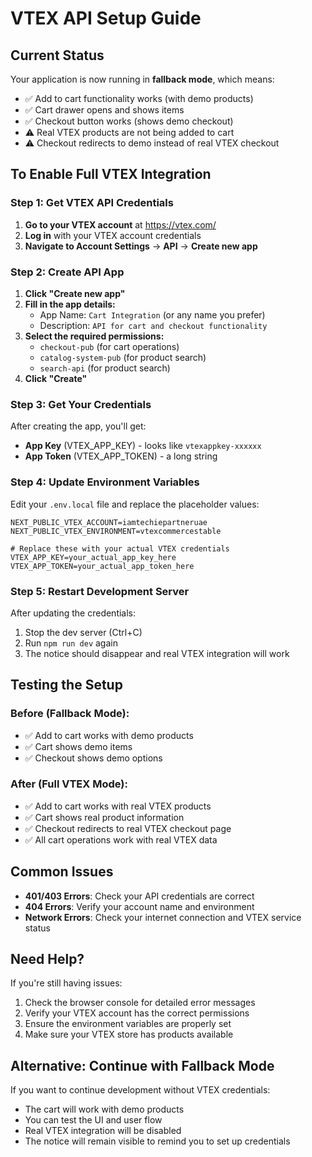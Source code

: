 # VTEX API Setup Guide

## Current Status
Your application is now running in **fallback mode**, which means:
- ✅ Add to cart functionality works (with demo products)
- ✅ Cart drawer opens and shows items
- ✅ Checkout button works (shows demo checkout)
- ⚠️ Real VTEX products are not being added to cart
- ⚠️ Checkout redirects to demo instead of real VTEX checkout

## To Enable Full VTEX Integration

### Step 1: Get VTEX API Credentials

1. **Go to your VTEX account** at https://vtex.com/
2. **Log in** with your VTEX account credentials
3. **Navigate to Account Settings** → **API** → **Create new app**

### Step 2: Create API App
1. **Click "Create new app"**
2. **Fill in the app details:**
   - App Name: `Cart Integration` (or any name you prefer)
   - Description: `API for cart and checkout functionality`
3. **Select the required permissions:**
   - `checkout-pub` (for cart operations)
   - `catalog-system-pub` (for product search)
   - `search-api` (for product search)
4. **Click "Create"**

### Step 3: Get Your Credentials
After creating the app, you'll get:
- **App Key** (VTEX_APP_KEY) - looks like `vtexappkey-xxxxxx`
- **App Token** (VTEX_APP_TOKEN) - a long string

### Step 4: Update Environment Variables
Edit your `.env.local` file and replace the placeholder values:

```env
NEXT_PUBLIC_VTEX_ACCOUNT=iamtechiepartneruae
NEXT_PUBLIC_VTEX_ENVIRONMENT=vtexcommercestable

# Replace these with your actual VTEX credentials
VTEX_APP_KEY=your_actual_app_key_here
VTEX_APP_TOKEN=your_actual_app_token_here
```

### Step 5: Restart Development Server
After updating the credentials:
1. Stop the dev server (Ctrl+C)
2. Run `npm run dev` again
3. The notice should disappear and real VTEX integration will work

## Testing the Setup

### Before (Fallback Mode):
- ✅ Add to cart works with demo products
- ✅ Cart shows demo items
- ✅ Checkout shows demo options

### After (Full VTEX Mode):
- ✅ Add to cart works with real VTEX products
- ✅ Cart shows real product information
- ✅ Checkout redirects to real VTEX checkout page
- ✅ All cart operations work with real VTEX data

## Common Issues

- **401/403 Errors**: Check your API credentials are correct
- **404 Errors**: Verify your account name and environment
- **Network Errors**: Check your internet connection and VTEX service status

## Need Help?

If you're still having issues:
1. Check the browser console for detailed error messages
2. Verify your VTEX account has the correct permissions
3. Ensure the environment variables are properly set
4. Make sure your VTEX store has products available

## Alternative: Continue with Fallback Mode

If you want to continue development without VTEX credentials:
- The cart will work with demo products
- You can test the UI and user flow
- Real VTEX integration will be disabled
- The notice will remain visible to remind you to set up credentials 